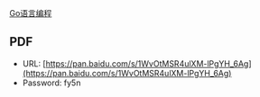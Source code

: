 [Go语言编程](https://book.douban.com/subject/11577300/)

## PDF

- URL: [https://pan.baidu.com/s/1WvOtMSR4ulXM-lPgYH_6Ag](https://pan.baidu.com/s/1WvOtMSR4ulXM-lPgYH_6Ag)
- Password: fy5n
